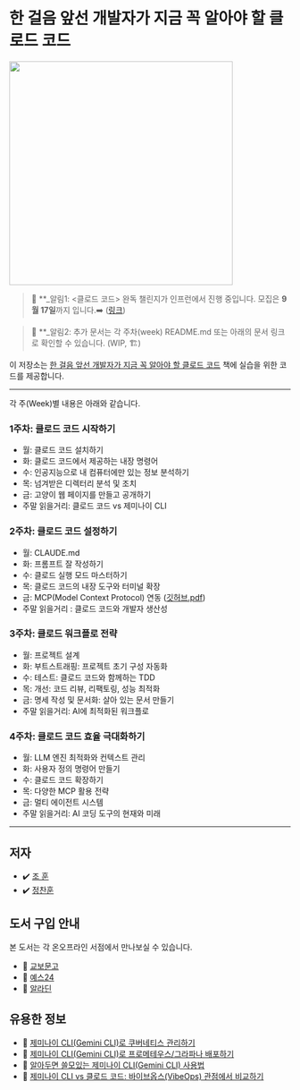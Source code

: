# 한 걸음 앞선 개발자가 지금 꼭 알아야 할 클로드 코드 
<a href="https://product.kyobobook.co.kr/detail/S000217402731">
<img src="https://contents.kyobobook.co.kr/sih/fit-in/458x0/pdt/9791140715725.jpg" width="400">
</a>
</br>

> 🔔 **_알림1: <클로드 코드> 완독 챌린지가 인프런에서 진행 중입니다. 모집은 **9월 17일**까지 입니다.➡️ ([링크](https://www.inflearn.com/challenge/4%EC%A3%BC-%EA%B3%BC%EC%A0%95-%ED%95%9C-%EA%B1%B8%EC%9D%8C-%EC%95%9E%EC%84%A0-%EA%B0%9C%EB%B0%9C%EC%9E%90%EB%A5%BC-%EC%9C%84))

> 🔔 **_알림2: 추가 문서는 각 주차(week) README.md 또는 아래의 문서 링크로 확인할 수 있습니다. (WIP, 🏗️) 

이 저장소는 [한 걸음 앞선 개발자가 지금 꼭 알아야  할 클로드  코드](https://www.yes24.com/product/goods/152379887) 책에 실습을 위한 코드를 제공합니다.

---

각 주(Week)별 내용은 아래와 같습니다.

### 1주차: 클로드  코드 시작하기  
  - 월: 클로드 코드 설치하기 
  - 화: 클로드 코드에서 제공하는 내장 명령어 
  - 수: 인공지능으로 내 컴퓨터에만 있는 정보 분석하기
  - 목: 넘겨받은 디렉터리 분석 및 조치  
  - 금: 고양이 웹 페이지를 만들고 공개하기 
  - 주말 읽을거리: 클로드 코드 vs 제미나이 CLI 

### 2주차: 클로드 코드 설정하기
  - 월: CLAUDE.md  
  - 화: 프롬프트 잘 작성하기  
  - 수: 클로드 실행 모드 마스터하기 
  - 목: 클로드 코드의 내장 도구와 터미널 확장
  - 금: MCP(Model Context Protocol) 연동 ([깃허브.pdf](./week2/Fri/%5B%ED%81%B4%EB%A1%9C%EB%93%9C_%EC%BD%94%EB%93%9C%5D_p196_%EA%B9%83%ED%97%88%EB%B8%8C_MCP_%EC%84%9C%EB%B2%84_%EC%B6%94%EA%B0%80%ED%95%98%EA%B8%B0.pdf)) 
  - 주말 읽을거리 : 클로드 코드와 개발자 생산성 

### 3주차: 클로드 워크플로 전략 
  - 월: 프로젝트 설계 
  - 화: 부트스트래핑: 프로젝트 초기 구성 자동화
  - 수: 테스트: 클로드 코드와 함께하는 TDD 
  - 목: 개선: 코드 리뷰, 리팩토링, 성능 최적화 
  - 금: 명세 작성 및 문서화: 살아 있는 문서 만들기 
  - 주말 읽을거리: AI에 최적화된 워크플로 

### 4주차: 클로드 코드 효율 극대화하기
  - 월: LLM 엔진 최적화와 컨텍스트 관리 
  - 화: 사용자 정의 명령어 만들기
  - 수: 클로드 코드 확장하기 
  - 목: 다양한 MCP 활용 전략 
  - 금: 멀티 에이전트 시스템 
  - 주말 읽을거리: AI 코딩 도구의 현재와 미래

---

## 저자
- ✔️   [조 훈](https://github.com/sysnet4admin)
- ✔️   [정찬훈](https://github.com/keyolk)

## 도서 구입 안내
본 도서는 각 온오프라인 서점에서 만나보실 수 있습니다.
- 📍  [교보문고](https://gilbut.co/c/25087705fh)
- 📍  [예스24](https://gilbut.co/c/25089736aH)
- 📍  [알라딘](https://gilbut.co/c/25082385Mq)

## 유용한 정보
-  📜 [제미나이 CLI(Gemini CLI)로 쿠버네티스 관리하기](https://yozm.wishket.com/magazine/detail/3228/)
-  📜 [제미나이 CLI(Gemini CLI)로 프로메테우스/그라파나 배포하기](https://yozm.wishket.com/magazine/detail/3239/)
-  📜 [알아두면 쓸모있는 제미나이 CLI(Gemini CLI) 사용법](https://yozm.wishket.com/magazine/detail/3259/)
-  📜 [제미나이 CLI vs 클로드 코드: 바이브옵스(VibeOps) 관점에서 비교하기](https://yozm.wishket.com/magazine/detail/3334/)


